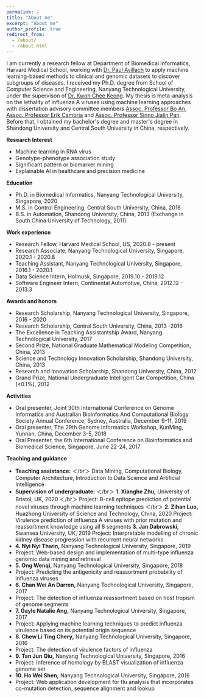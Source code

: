 ```yaml
---
permalink: /
title: "About me"
excerpt: "About me"
author_profile: true
redirect_from: 
  - /about/
  - /about.html
---
```


I am currently a research fellow at Department of Biomedical Informatics, Harvard Medical School, working with <a href="https://avillach-lab.hms.harvard.edu/">Dr. Paul Avillach</a> to apply machine learning-based methods to clinical and genomic datasets to discover subgroups of diseases. I received my Ph.D. degree from School of Computer Science and Engineering, Nanyang Technological University, under the supervison of <a href="https://www.ntu.edu.sg/home/asckkwoh/">Dr. Kwoh Chee Keong</a>. My thesis is meta-analysis on the lethality of influenza A viruses using machine learning approaches with dissertation advisory committee members <a href="https://www.ntu.edu.sg/home/boan/index.html">Assoc. Professor Bo An</a>,  <a href="https://sentic.net/erikcambria/">Assoc. Professor Erik Cambria</a> and <a href="https://www.ntu.edu.sg/home/sinnopan/">Assoc. Professor Sinno Jialin Pan</a>. Before that, I obtained my bachelor's degree and master's degree in Shandong University and Central South University in China, respectively.


<b>Research Interest</b>
- Machine learning in RNA virus
- Genotype-phenotype association study
- Significant pattern or biomarker mining
- Explainable AI in healthcare and precision medicine

<b>Education</b>
- Ph.D. in Biomedical Informatics, Nanyang Technological University, Singapore, 2020
- M.S. in Control Engineering, Central South University, China, 2016
- B.S. in Automation, Shandong University, China, 2013
(Exchange in South China University of Technology, 2011)

<b>Work experience</b>
- Research Fellow, Harvard Medical School, US, 2020.8 - present
- Research Associate, Nanyang Technological University, Singapore, 2020.1 - 2020.8
- Teaching Assistant, Nanyang Technological University, Singapore, 2016.1 - 2020.1
- Data Science Intern, Holmusk, Singapore, 2019.10 - 2019.12
- Software Engineer Intern, Continental Automotive, China, 2012.12 - 2013.3

<b>Awards and honors</b>
- Research Scholarship, Nanyang Technological University, Singapore, 2016 - 2020
- Research Scholarship, Central South University, China, 2013 -2016
- The Excellence in Teaching Assistantship Award, Nanyang Technological University, 2017
- Second Prize, National Graduate Mathematical Modeling Competition, China, 2013
- Science and Technology Innovation Scholarship, Shandong University, China, 2013
- Research and Innovation Scholarship, Shandong University, China, 2012
- Grand Prize, National Undergraduate Intelligent Car Competition, China (<0.1%), 2012

<b>Activities</b>
- Oral presenter, Joint 30th International Conference on Genome Informatics and Australian Bioinformatics And Computational Biology Society Annual Conference, Sydney, Australia, December 9-11, 2019
- Oral presenter, The 29th Genome Informatics Workshop, KunMing, Yunnan, China, December 3-5, 2018
- Oral Presenter, the 6th International Conference on Bioinformatics and Biomedical Science, Singapore, June 22-24, 2017

<b>Teaching and guidance</b>
- <b>Teaching assistance:</b>  ＜/br＞
Data Mining, Computational Biology, Computer Architecture, Introduction to Data Science and Artificial Intelligence
- <b>Supervision of undergraduate:</b> ＜/br＞
 <b>1. Xianghe Zhu,</b> University of Bristol, UK, 2020 ＜/br＞
 Project: B-cell epitope prediction of potential novel viruses through machine learning techniques ＜/br＞
 <b>2. Zihan Luo,</b> Huazhong University of Science and Technology, China, 2020 
 Project: Virulence prediction of influenza A viruses with prior mutation and reassortment knowledge using all 8 segments 
 <b>3. Jan Dabrowski,</b> Swansea University, UK, 2019 
 Project: Interpretable modelling of chronic kidney disease progression with recurrent neural networks
- <b>4. Nyi Nyi Thwin,</b> Nanyang Technological University, Singapore, 2019 
- Project: Web-based design and implementation of multi-type influenza genomic data mining and retrieval 
- <b>5. Ong Wenqi,</b> Nanyang Technological University, Singapore, 2018 
- Project: Predicting the antigenicity and reassortment probability of influenza viruses 
- <b>6. Chan Wei An Darren,</b> Nanyang Technological University, Singapore, 2017 
- Project: The detection of influenza reassortment based on host tropism of genome segments 
- <b>7. Gayle Natalie Ang,</b> Nanyang Technological University, Singapore, 2017 
- Project: Applying machine learning techniques to predict influenza virulence based on its potential origin sequence 
- <b>8. Chew Li Ting Chery,</b> Nanyang Technological University, Singapore, 2016 
- Project: The detection of virulence factors of influenza
- <b>9. Tan Jun Qiu,</b> Nanyang Technological University, Singapore, 2016
- Project: Inference of homology by BLAST visualization of influenza genome set 
- <b>10. Ho Wei Shen,</b> Nanyang Technological University, Singapore, 2016 
- Project: Web application development for flu analysis that incorporates co-mutation detection, sequence alignment and lookup

